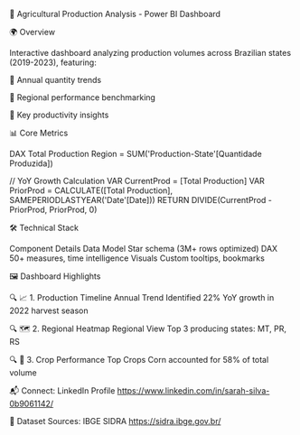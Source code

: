 🌱 Agricultural Production Analysis - Power BI Dashboard

  🌍 Overview

Interactive dashboard analyzing production volumes across Brazilian states (2019-2023), featuring:

📂 Annual quantity trends

📂 Regional performance benchmarking

📂 Key productivity insights

📊 Core Metrics

DAX
Total Production Region = 
SUM('Production-State'[Quantidade Produzida])

// YoY Growth Calculation
VAR CurrentProd = [Total Production]
VAR PriorProd = CALCULATE([Total Production], SAMEPERIODLASTYEAR('Date'[Date]))
RETURN DIVIDE(CurrentProd - PriorProd, PriorProd, 0)

🛠 Technical Stack

Component	Details
Data Model	Star schema (3M+ rows optimized)
DAX	50+ measures, time intelligence
Visuals	Custom tooltips, bookmarks

🖼️ Dashboard Highlights

🔍 📈 1. Production Timeline
Annual Trend
Identified 22% YoY growth in 2022 harvest season

🔍 🗺️ 2. Regional Heatmap
Regional View
Top 3 producing states: MT, PR, RS

🔍 🌽 3. Crop Performance
Top Crops
Corn accounted for 58% of total volume

📬 Connect: LinkedIn Profile https://www.linkedin.com/in/sarah-silva-0b9061142/

📌 Dataset Sources: IBGE SIDRA  https://sidra.ibge.gov.br/






